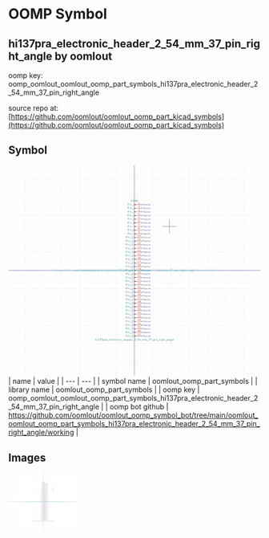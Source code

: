 # OOMP Symbol  
## hi137pra_electronic_header_2_54_mm_37_pin_right_angle  by oomlout  
  
oomp key: oomp_oomlout_oomlout_oomp_part_symbols_hi137pra_electronic_header_2_54_mm_37_pin_right_angle  
  
source repo at: [https://github.com/oomlout/oomlout_oomp_part_kicad_symbols](https://github.com/oomlout/oomlout_oomp_part_kicad_symbols)  
## Symbol  
  
[![working.png](working_600.png)](working.png)  
| name | value | 
| --- | --- | 
| symbol name | oomlout_oomp_part_symbols | 
| library name | oomlout_oomp_part_symbols | 
| oomp key | oomp_oomlout_oomlout_oomp_part_symbols_hi137pra_electronic_header_2_54_mm_37_pin_right_angle | 
| oomp bot github | https://github.com/oomlout/oomlout_oomp_symbol_bot/tree/main/oomlout_oomlout_oomp_part_symbols_hi137pra_electronic_header_2_54_mm_37_pin_right_angle/working | 
## Images  
  
[![working.png](working_140.png)](working.png)  
